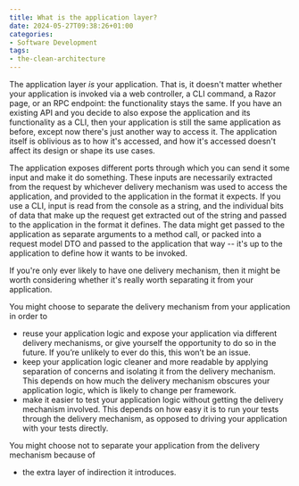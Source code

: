 ```yaml
---
title: What is the application layer?
date: 2024-05-27T09:38:26+01:00
categories:
- Software Development
tags:
- the-clean-architecture
---
```


The application layer *is* your application. That is, it doesn't matter whether your application is invoked via a web controller, a CLI command, a Razor page, or an RPC endpoint: the functionality stays the same. If you have an existing API and you decide to also expose the application and its functionality as a CLI, then your application is still the same application as before, except now there's just another way to access it. The application itself is oblivious as to how it's accessed, and how it's accessed doesn't affect its design or shape its use cases.

The application exposes different ports through which you can send it some input and make it do something. These inputs are necessarily extracted from the request by whichever delivery mechanism was used to access the application, and provided to the application in the format it expects. If you use a CLI, input is read from the console as a string, and the individual bits of data that make up the request get extracted out of the string and passed to the application in the format it defines. The data might get passed to the application as separate arguments to a method call, or packed into a request model DTO and passed to the application that way -- it's up to the application to define how it wants to be invoked.

If you're only ever likely to have one delivery mechanism, then it might be worth considering whether it's really worth separating it from your application.

You might choose to separate the delivery mechanism from your application in order to

* reuse your application logic and expose your application via different delivery mechanisms, or give yourself the opportunity to do so in the future. If you’re unlikely to ever do this, this won’t be an issue.
* keep your application logic cleaner and more readable by applying separation of concerns and isolating it from the delivery mechanism. This depends on how much the delivery mechanism obscures your application logic, which is likely to change per framework.
* make it easier to test your application logic without getting the delivery mechanism involved. This depends on how easy it is to run your tests through the delivery mechanism, as opposed to driving your application with your tests directly.

You might choose not to separate your application from the delivery mechanism because of

* the extra layer of indirection it introduces.

